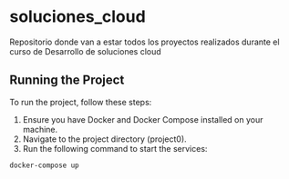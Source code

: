 # soluciones_cloud
Repositorio donde van a estar todos los proyectos realizados durante el curso de Desarrollo de soluciones cloud


## Running the Project

To run the project, follow these steps:

1. Ensure you have Docker and Docker Compose installed on your machine.
2. Navigate to the project directory (project0).
3. Run the following command to start the services:

```sh
docker-compose up
